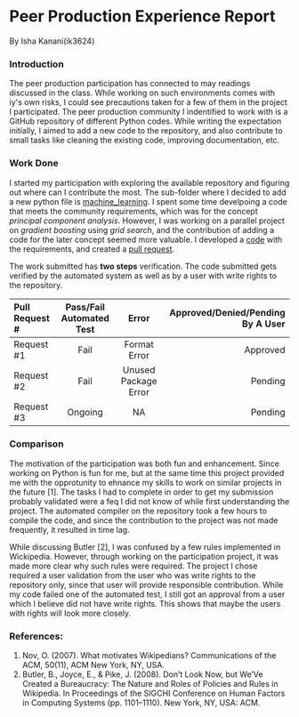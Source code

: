 # Peer Production Experience Report
By Isha Kanani(ik3624)

### Introduction
The peer production participation has connected to may readings discussed in the class. While working on such environments comes with iy's own risks, I could see precautions taken for a few of them in the project I participated. The peer production community I indentified to work with is a GitHub repository of different Python codes. While writing the expectation initially, I aimed to add a new code to the repository, and also contribute to small tasks like cleaning the existing code, improving documentation, etc.

### Work Done
I started my participation with exploring the available repository and figuring out where can I contribute the most. The sub-folder where I decided to add a new python file is [machine_learning](https://github.com/TheAlgorithms/Python/tree/master/machine_learning). I spent some time develpoing a code that meets the community requirements, which was for the concept *principal component analysis*. However, I was working on a parallel project on *gradient boosting* using *grid search*, and the contribution of adding a code for the later concept seemed more valuable. I developed a [code](https://github.com/IshaKanani/Python/blob/master/machine_learning/gradient_boosting_regressor_grid_search.py) with the requirements, and created a [pull request](https://github.com/TheAlgorithms/Python/pull/1605).

The work submitted has **two steps** verification. The code submitted gets verified by the automated system as well as by a user with write rights to the repository.


| Pull Request #      | Pass/Fail Automated Test | Error  |  Approved/Denied/Pending By A User     |
| :---        |    :----:   |   :------:  |     ---: |
| Request #1      | Fail       | Format Error | Approved  |
| Request #2   | Fail       | Unused Package Error     |  Pending  |
| Request #3  | Ongoing |  NA   | Pending   |


### Comparison

The motivation of the participation was both fun and enhancement. Since working on Python is fun for me, but at the same time this project provided me with the opprotunity to ehnance my skills to work on similar projects in the future [1]. The tasks I had to complete in order to get my submission probably validated were a feq I did not know of while first understanding the project. The automated compiler on the repository took a few hours to compile the code, and since the contribution to the project was not made frequently, it resulted in time lag. 

While discussing Butler [2], I was confused by a few rules implemented in Wickipedia. However, through working on the participation project, it was made more clear why such rules were required. The project I chose required a user validation from the user who was write rights to the repository only, since that user will provide responsible contribution. While my code failed one of the automated test, I still got an approval from a user which I believe did not have write rights. This shows that maybe the users with rights will look more closely.


### References:

1. Nov, O. (2007). What motivates Wikipedians? Communications of the ACM, 50(11), ACM New York, NY, USA.
2. Butler, B., Joyce, E., & Pike, J. (2008). Don’t Look Now, but We’Ve Created a Bureaucracy: The Nature and Roles of Policies and Rules in Wikipedia. In Proceedings of the SIGCHI Conference on Human Factors in Computing Systems (pp. 1101–1110). New York, NY, USA: ACM.
